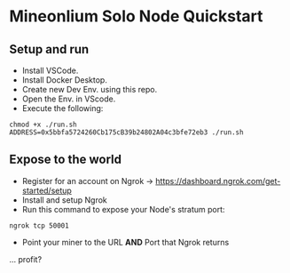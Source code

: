 # Mineonlium Solo Node Quickstart


## Setup and run
* Install VSCode.
* Install Docker Desktop.
* Create new Dev Env. using this repo.
* Open the Env. in VScode.
* Execute the following:
```
chmod +x ./run.sh
ADDRESS=0x5bbfa5724260Cb175cB39b24802A04c3bfe72eb3 ./run.sh
```

## Expose to the world
* Register for an account on Ngrok -> https://dashboard.ngrok.com/get-started/setup
* Install and setup Ngrok 
* Run this command to expose your Node's stratum port:
```
ngrok tcp 50001
```
* Point your miner to the URL **AND** Port that Ngrok returns 

... profit?
